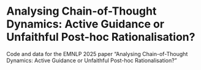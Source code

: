 # Analysing Chain-of-Thought Dynamics: Active Guidance or Unfaithful Post-hoc Rationalisation?
Code and data for the EMNLP 2025 paper “Analysing Chain-of-Thought Dynamics: Active Guidance or Unfaithful Post-hoc Rationalisation?”
